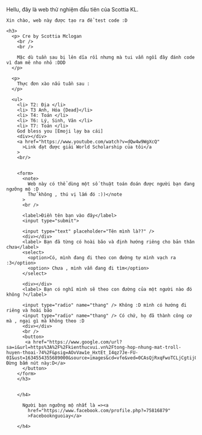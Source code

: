 <!DOCTYPE html>
<html lang="en">
  <head>
    Hellu, đây là web thử nghiệm đầu tiên của Scottia KL.
    <meta charset="utf-8" />
    <meta name="viewport" content="width=device-width, initial-scale=1" />
  <title>AndyLifePage !!!</title>
  </head>
  <body>
 
    Xin chào, web này được tạo ra để test code :D

    <h3>
      <p> Cre by Scottia Mclogan
        <br />
        <br />

        Mặc dù tuần sau bị lên dĩa rồi nhưng mà tui vẫn ngồi đây đánh code vì đam mê nho nhỏ :DDD
      </p>

      <p>
        Thực đơn xào nấu tuần sau :
      </p>

      <ul>
        <li> T2: Địa </li>
        <li> T3 Anh, Hóa {Dead}</li>
        <li> T4: Toán </li>
        <li> T6: Lý, Sinh, Văn </li>
        <li> T7: Toán </li>
        God bless you [Emoji lạy ba cái]
        <div></div>
        <a href="https://www.youtube.com/watch?v=dQw4w9WgXcQ"
          >Link đạt được giải World Scholarship của tôi</a
        >
        <br/>


        <form>
          <note>
            Web này có thể dùng một số thuật toán đoán được người bạn đang ngưỡng mộ :D 
            Thử không , thú vị lắm đó :))</note
          >
          <br />

          <label>Điền tên bạn vào đây</label>
          <input type="submit">

          <input type="text" placeholder="Tên mình là??" />
          <div></div>
          <label> Bạn đã từng có hoài bão và định hướng riêng cho bản thân chưa</label>
          <select>
            <option>Có, mình đang đi theo con đường tự mình vạch ra :3</option>
            <option> Chưa , mình vẫn đang đi tìm</option>
          </select>
          
          <div></div>
          <label> Bạn có nghĩ mình sẽ theo con đường của một người nào đó không ?</label>

          <input type="radio" name="thang" /> Không :D mình có hướng đi riêng và hoài bão
          <input type="radio" name="thang" /> Có chứ, họ đã thành công cơ mà , ngại gì mà không theo :D
          <div></div>
          <br />
          <button>
           <a href="https://www.google.com/url?sa=i&url=https%3A%2F%2Fkienthucvui.vn%2Ftong-hop-nhung-mat-troll-huyen-thoai-74%2F&psig=AOvVaw1e_HxtEt_I4qz7Je-FU-0I&ust=1634554355689000&source=images&cd=vfe&ved=0CAsQjRxqFwoTCLjCgtij0fMCFQAAAAAdAAAAABAD"> Đừng bấm nút này:D</a>
          </button>
        </form>
        </h3>


        </h4>
    
          Người bạn ngưỡng mộ nhất là =><a
            href="https://www.facebook.com/profile.php?=75816879"
            >Facebooknguoiay</a>
          
        </h4>
  </body>
</html>
 
